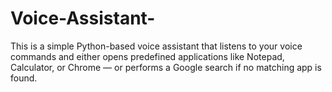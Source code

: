 # Voice-Assistant-
This is a simple Python-based voice assistant that listens to your voice commands and either opens predefined applications like Notepad, Calculator, or Chrome — or performs a Google search if no matching app is found.
